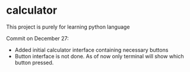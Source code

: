 # calculator

This project is purely for learning python language

Commit on December 27:

* Added initial calculator interface containing necessary buttons
* Button interface is not done. As of now only terminal will show which button pressed.
